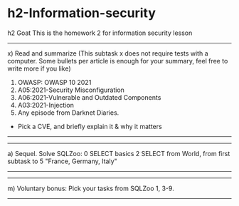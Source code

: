 # h2-Information-security
h2 Goat This is the homework 2 for information security lesson

_________________________________________________________________________________________________________________________________________________________________
x) Read and summarize (This subtask x does not require tests with a computer. Some bullets per article is enough for your summary, feel free to write more if you like)
1. OWASP: OWASP 10 2021
2. A05:2021-Security Misconfiguration
3. A06:2021-Vulnerable and Outdated Components
4. A03:2021-Injection
5. Any episode from Darknet Diaries.
- Pick a CVE, and briefly explain it & why it matters
___________________________________________________________________________________________________________________________________________________________________


___________________________________________________________________________________________________________________________________________________________________
a) Sequel. Solve SQLZoo:
0 SELECT basics
2 SELECT from World, from first subtask to 5 "France, Germany, Italy"
___________________________________________________________________________________________________________________________________________________________________


___________________________________________________________________________________________________________________________________________________________________
m) Voluntary bonus: Pick your tasks from SQLZoo 1, 3-9.
___________________________________________________________________________________________________________________________________________________________________
